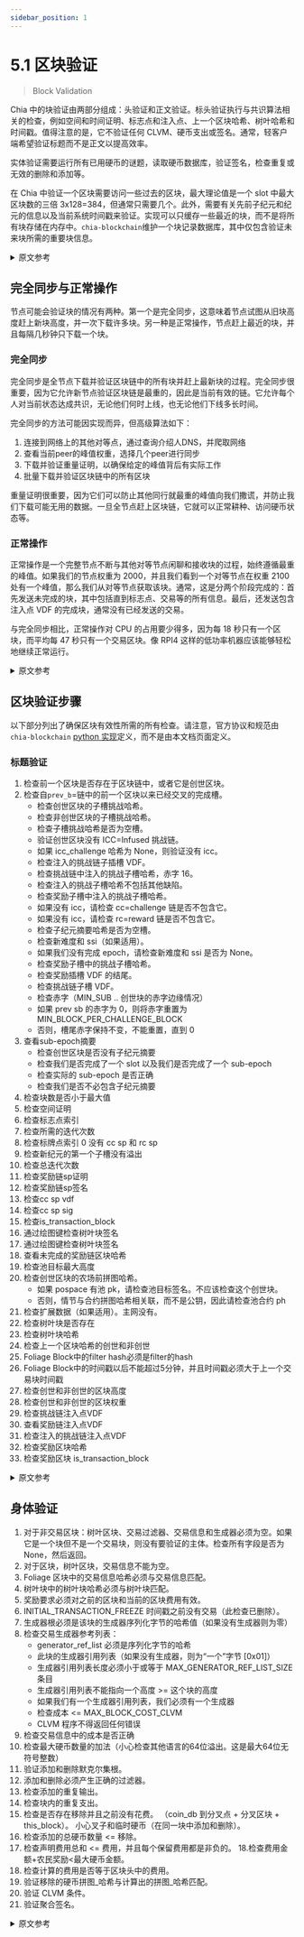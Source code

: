 ```yaml
---
sidebar_position: 1
---
```


# 5.1 区块验证

> Block Validation

Chia 中的块验证由两部分组成：头验证和正文验证。标头验证执行与共识算法相关的检查，例如空间和时间证明、标志点和注入点、上一个区块哈希、树叶哈希和时间戳。值得注意的是，它不验证任何 CLVM、硬币支出或签名。通常，轻客户端希望验证标题而不是正文以提高效率。

实体验证需要运行所有已用硬币的谜题，读取硬币数据库，验证签名，检查重复或无效的删除和添加等。

在 Chia 中验证一个区块需要访问一些过去的区块，最大理论值是一个 slot 中最大区块数的三倍 3x128=384，但通常只需要几个。此外，需要有关先前子纪元和纪元的信息以及当前系统时间戳来验证。实现可以只缓存一些最近的块，而不是将所有块存储在内存中。`chia-blockchain`维护一个块记录数据库，其中仅包含验证未来块所需的重要块信息。

<details>
<summary>原文参考</summary>

Block validation in Chia is composed of two parts: header validation and body validation. The header validation
performs consensus algorithm related checks like proof of space and time, signage points and infusion points, 
prev block hashes, foliage hashes, and timestamps. Notably, it does not validate any CLVM, coin spends, or signatures.
Usually, light clients will want to validate headers but not the body for efficiency.

Body validation entails running all puzzles for spent coins, reading the coin database, verifying signatures, checking
for duplicate or invalid removals and additions, etc.

Validating a block in Chia will require access to some blocks in the past, up to a maximum theoretical value
of three times the max number of blocks in a slot 3x128=384, but usually only a few are needed. Also, information 
regarding previous sub epochs and epochs is needed to validate, as well as the current system timestamp. Implementations
can cache only some recent blocks instead of storing all blocks in memory. `chia-blockchain` maintains a DB of BlockRecords,
which contain only the important pieces of block information required for validating future blocks.

</details>

## 完全同步与正常操作

节点可能会验证块的情况有两种。第一个是完全同步，这意味着节点试图从旧块高度赶上新块高度，并一次下载许多块。另一种是正常操作，节点赶上最近的块，并且每隔几秒钟只下载一个块。

### 完全同步

完全同步是全节点下载并验证区块链中的所有块并赶上最新块的过程。完全同步很重要，因为它允许新节点验证区块链是最重的，因此是当前有效的链。它允许每个人对当前状态达成共识，无论他们何时上线，也无论他们下线多长时间。

完全同步的方法可能因实现而异，但高级算法如下：

1. 连接到网络上的其他对等点，通过查询介绍人DNS，并爬取网络
2. 查看当前peer的峰值权重，选择几个peer进行同步
3. 下载并验证重量证明，以确保给定的峰值背后有实际工作
4. 批量下载并验证区块链中的所有区块

重量证明很重要，因为它们可以防止其他同行就最重的峰值向我们撒谎，并防止我们下载可能无用的数据。一旦全节点赶上区块链，它就可以正常耕种、访问硬币状态等。

### 正常操作

正常操作是一个完整节点不断与其他对等节点闲聊和接收块的过程，始终遵循最重的峰值。如果我们的节点权重为 2000，并且我们看到一个对等节点在权重 2100 处有一个峰值，那么我们从对等节点获取该块。通常，这是分两个阶段完成的：首先发送未完成的块，其中包括直到标志点、交易等的所有信息。最后，还发送包含注入点 VDF 的完成块，通常没有已经发送的交易。

与完全同步相比，正常操作对 CPU 的占用要少得多，因为每 18 秒只有一个区块，而平均每 47 秒只有一个交易区块。像 RPI4 这样的低功率机器应该能够轻松地继续正常运行。

<details>
<summary>原文参考</summary>

- ## Full Sync vs Normal Operation

There are two cases when a node might verify blocks. The first is full sync, which means the node is trying to catch
up from an old block height, to a new one, and downloads many blocks at one. The other is normal operation, where the
node is caught up to the most recent block, and is only downloading one block every few seconds.

- ### Full Sync

Full sync is the process by which a full nodes downloads and validates all the blocks in the blockchain and catches
up to the most recent blocks. Full sync is important, because it allows new nodes to validate that a blockchain is
the heaviest and thus the currently valid chain. It allows everyone to come to consensus on the current state, 
regardless of when they come online, and regardless of how long they go offline. 

The method of full sync can vary between implementations, but the high level algorithm is the following:
1. Connect to other peers on the network, by querying the introducer DNS, and crawling the network
2. Check the current weight of the peak of the peers, and select a few peers to sync from
3. Download and validate a weight proof, to ensure that the given peak has real work behind it
4. Download and validate all blocks in the blockchain, in batches

Weight proofs are important, because they prevent other peers from lying to us about what the heaviest peak is,
and prevents us from downloading potentially useless data. Once the full node is caught up to the blockchain, it can 
properly farm, access the coin state, etc.

- ### Normal Operation

Normal operation is the process by which a full node continuously gossips and receives blocks with other peers, 
always following the heaviest peak. If our node is at weight 2000, and we see that a peer has a peak at weight 2100,
then we fetch that block from the peer. Usually, this is done in two phases: first the unfinished block is sent around,
which includes all the information up to the signage point, transactions, etc. Finally, the finished block which 
includes infusion point VDFs is sent as well,  usually without the transactions, which have already been sent.

Normal operation is much less CPU intensive than full sync, since there is only one block every 18 seconds, and one transaction block
every 47 seconds on average. Low power machines like the RPI4 should be able to easily continue normal operation.

</details>

## 区块验证步骤

以下部分列出了确保区块有效性所需的所有检查。请注意，官方协议和规范由`chia-blockchain` [python 实现](https://github.com/Chia-Network/chia-blockchain/tree/main/chia/consensus)定义，而不是由本文档页面定义。

### 标题验证

1. 检查前一个区块是否存在于区块链中，或者它是创世区块。
2. 检查自`prev_b`=链中的前一个区块以来已经交叉的完成槽。
   * 检查创世区块的子槽挑战哈希。
   * 检查非创世区块的子槽挑战哈希。
   * 检查子槽挑战哈希是否为空槽。
   * 验证创世区块没有 ICC=Infused 挑战链。
   * 如果 icc_challenge 哈希为 None，则验证没有 icc。
   * 检查注入的挑战链子插槽 VDF。
   * 检查挑战链中注入的挑战子槽哈希，赤字 16。
   * 检查注入的挑战子槽哈希不包括其他缺陷。
   * 检查奖励子槽中注入的挑战子槽哈希。
   * 如果没有 icc，请检查 cc=challenge 链是否不包含它。
   * 如果没有 icc，请检查 rc=reward 链是否不包含它。
   * 检查子纪元摘要哈希是否为空槽。
   * 检查新难度和 ssi（如果适用）。
   * 如果我们没有完成 epoch，请检查新难度和 ssi 是否为 None。
   * 检查奖励子槽中的挑战子槽哈希。
   * 检查奖励插槽 VDF 的结尾。
   * 检查挑战链子槽 VDF。
   * 检查赤字（MIN_SUB .. 创世块的赤字边缘情况）
   * 如果 prev sb 的赤字为 0，则将赤字重置为 MIN_BLOCK_PER_CHALLENGE_BLOCK
   * 否则，槽尾赤字保持不变，不能重置，直到 0
3. 查看sub-epoch摘要
   * 检查创世区块是否没有子纪元摘要
   * 检查我们是否完成了一个 slot 以及我们是否完成了一个 sub-epoch
   * 检查实际的 sub-epoch 是否正确
   * 检查我们是否不必包含子纪元摘要
4. 检查块数是否小于最大值
5. 检查空间证明
6. 检查标志点索引
7. 检查所需的迭代次数
8. 检查标牌点索引 0 没有 cc sp 和 rc sp
9. 检查新纪元的第一个子槽没有溢出
10. 检查总迭代次数
11. 检查奖励链sp证明
12. 检查奖励链sp签名
13. 检查cc sp vdf
14. 检查cc sp sig
15. 检查is_transaction_block
16. 通过绘图键检查树叶块签名
17. 通过绘图键检查树叶块签名
18. 查看未完成的奖励链区块哈希
19. 检查池目标最大高度
20. 检查创世区块的农场前拼图哈希。
    * 如果 pospace 有池 pk，请检查池目标签名。不应该检查这个创世块。
    * 否则，情节与合约拼图哈希相关联，而不是公钥，因此请检查池合约 ph
21. 检查扩展数据（如果适用）。主网没有。
22. 检查树叶块是否存在
23. 检查树叶块哈希
24. 检查上一个区块哈希的创世和非创世
25. Foliage Block中的filter hash必须是filter的hash
26. Foliage Block中的时间戳以后不能超过5分钟，并且时间戳必须大于上一个交易块时间戳
27. 检查创世和非创世的区块高度
28. 检查创世和非创世的区块权重
29. 检查挑战链注入点VDF
30. 查看奖励链注入点VDF
31. 检查注入的挑战链注入点VDF
32. 检查奖励区块哈希
33. 检查奖励区块 is_transaction_block 


<details>
<summary>原文参考</summary>

- ## Block Validation Steps

The following sections list all of the required checks to ensure validity of a block. Please note that the official
protocol and specification are defined by the `chia-blockchain` 
[python implementation](https://github.com/Chia-Network/chia-blockchain/tree/main/chia/consensus), and NOT by this documentation page.

- ### Header Validation

1. Check that the previous block exists in the blockchain, or that it is genesis.
2. Check finished slots that have been crossed since `prev_b`= the previous block in the chain.
   * Check sub-slot challenge hash for genesis block.
   * Check sub-slot challenge hash for non-genesis block.
   * Check sub-slot challenge hash for empty slot.
   * Validate that genesis block has no ICC=Infused challenge chain.
   * Validate that there is not icc iff icc_challenge hash is None.
   * Check infused challenge chain sub-slot VDF.
   * Check infused challenge sub-slot hash in challenge chain, deficit 16.
   * Check infused challenge sub-slot hash not included for other deficits.
   * Check infused challenge sub-slot hash in reward sub-slot.
   * If no icc, check that the cc=challenge chain doesn't include it.
   * If no icc, check that the rc=reward chain doesn't include it.
   * Check sub-epoch summary hash is None for empty slots.
   * Check new difficulty and ssi if applicable.
   * Check new difficulty and ssi are None if we don't finish epoch.
   * Check challenge sub-slot hash in reward sub-slot.
   * Check end of reward slot VDF.
   * Check challenge chain sub-slot VDF.
   * Check deficit (MIN_SUB.. deficit edge case for genesis block)
   * If prev sb had deficit 0, resets deficit to MIN_BLOCK_PER_CHALLENGE_BLOCK
   * Otherwise, deficit stays the same at the slot ends, cannot reset until 0
3. Check sub-epoch summary 
   * Check that genesis block does not have sub-epoch summary
   * Check that we finished a slot and we finished a sub-epoch
   * Check the actual sub-epoch is correct
   * Check that we don't have to include a sub-epoch summary
4. Check if the number of blocks is less than the max
5. Check proof of space
6. Check signage point index
7. Check required iters
8. check signage point index 0 has no cc sp and no rc sp
9. Check no overflows in the first sub-slot of a new epoch
10. Check total iters
11. Check reward chain sp proof
12. Check reward chain sp signature
13. Check cc sp vdf
14. Check cc sp sig
15. Check is_transaction_block
16. Check foliage block signature by plot key
17. Check foliage block signature by plot key
18. Check unfinished reward chain block hash
19. Check pool target max height
20. Check pre-farm puzzle hashes for genesis block.
    * If pospace has a pool pk, check pool target signature. Should not check this for genesis block.
    * Otherwise, the plot is associated with a contract puzzle hash, not a public key, so check pool contract ph
21. Check extension data if applicable. None for mainnet.
22. Check if foliage block is present
23. Check foliage block hash
24. Check prev block hash for genesis and non-genesis 
25. The filter hash in the Foliage Block must be the hash of the filter
26. The timestamp in Foliage Block must not be over 5 minutes in the future, and the timestamp must be greater than the previous transaction block timestamp
27. Check block height for genesis and non-genesis
28. Check block weight for genesis and non-genesis
29. Check challenge chain infusion point VDF
30. Check reward chain infusion point VDF
31. Check infused challenge chain infusion point VDF
32. Check reward block hash
33. Check reward block is_transaction_block

</details>

## 身体验证

1. 对于非交易区块：树叶区块、交易过滤器、交易信息和生成器必须为空。如果它是一个块但不是一个交易块，则没有要验证的主体。检查所有字段是否为 None，然后返回。
2. 对于区块，树叶区块，交易信息不能为空。
3. Foliage 区块中的交易信息哈希必须与交易信息匹配。
4. 树叶块中的树叶块哈希必须与树叶块匹配。
5. 奖励要求必须对之前的区块和当前的区块费用有效。
6. INITIAL_TRANSACTION_FREEZE 时间戳之前没有交易（此检查已删除）。
7. 生成器根必须是该块的生成器序列化字节的哈希值（如果没有生成器则为零）
8. 检查交易生成器参考列表：
   * generator_ref_list 必须是序列化字节的哈希
   * 此块的生成器引用列表（如果没有生成器，则为“一个”字节 [0x01]）
   * 生成器引用列表长度必须小于或等于 MAX_GENERATOR_REF_LIST_SIZE 条目
   * 生成器引用列表不能指向一个高度 >= 这个块的高度
   * 如果我们有一个生成器引用列表，我们必须有一个生成器
   * 检查成本 <= MAX_BLOCK_COST_CLVM
   * CLVM 程序不得返回任何错误
9. 检查交易信息中的成本是否正确
10. 检查最大硬币数量的加法（小心检查其他语言的64位溢出。这是最大64位无符号整数）
11. 验证添加和删除默克尔集根。
12. 添加和删除必须产生正确的过滤器。
13. 检查添加的重复输出。
14. 检查块内的重复支出。
15. 检查是否存在移除并且之前没有花费。 （coin_db 到分叉点 + 分叉区块 + this_block）。
小心叉子和临时硬币（在同一块中添加和删除）。
16. 检查添加的总硬币数量 <= 移除。
17. 检查声明费用总和 <= 费用，并且每个保留费用都是非负的。
18.检查费用金额+农民奖励<最大硬币金额。
19. 检查计算的费用是否等于区块头中的费用。
20. 验证移除的硬币拼图_哈希与计算出的拼图_哈希匹配。
21. 验证 CLVM 条件。
22. 验证聚合签名。 

<details>
<summary>原文参考</summary>

### Body Validation

1. For non transaction-blocs: foliage block, transaction filter, transactions info, and generator must
be empty. If it is a block but not a transaction block, there is no body to validate. Check that all fields are
None, and return.
2. For blocks, foliage block, transactions info must not be empty.
3. The transaction info hash in the Foliage block must match the transaction info.
4. The foliage block hash in the foliage block must match the foliage block.
5. The reward claims must be valid for the previous blocks, and current block fees.
6. No transactions before INITIAL_TRANSACTION_FREEZE timestamp (this check has been removed).
7. The generator root must be the hash of the serialized bytes of the generator for this block (or zeroes if no generator)
8. Check the transactions generator reference list:
   * The generator_ref_list must be the hash of the serialized bytes of 
   * the generator ref list for this block (or 'one' bytes [0x01] if no generator)
   * The generator ref list length must be less than or equal to MAX_GENERATOR_REF_LIST_SIZE entries 
   * The generator ref list must not point to a height >= this block's height 
   * If we have a generator reference list, we must have a generator 
   * Check that cost <= MAX_BLOCK_COST_CLVM 
   * The CLVM program must not return any errors 
9. Check that the correct cost is in the transactions info
10. Check additions for max coin amount (be careful to check for 64 bit overflows in other languages. This is the max 64 bit unsigned integer)
11. Validate addition and removal merkle set roots.
12. The additions and removals must result in the correct filter.
13. Check for duplicate outputs in additions.
14. Check for duplicate spends inside block.
15. Check if removals exist and were not previously spent. (coin_db up to the fork point + fork block + this_block).
Be careful with forks and with ephemeral coins (added and removed in same block).
16. Check that the total coin amount for added is <= removed. 
17. Check that the assert fee sum <= fees, and that each reserved fee is non-negative.
18. Check that the fee amount + farmer reward < maximum coin amount.
19. Check that the computed fees are equal to the fees in the block header.
20. Verify that removed coin puzzle_hashes match with calculated puzzle_hashes.
21. Verify CLVM conditions.
22. Verify aggregated signature.

</details>
